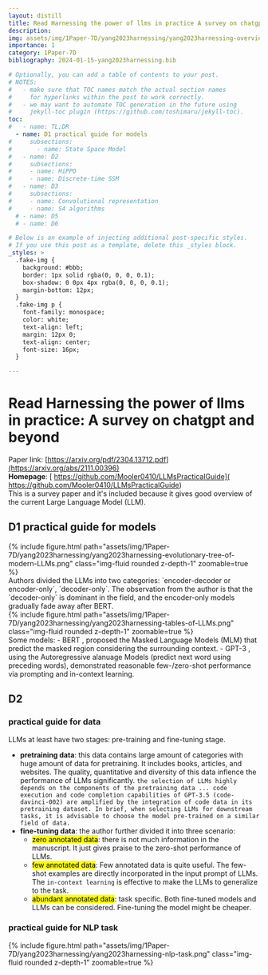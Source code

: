 ```yaml
---
layout: distill
title: Read Harnessing the power of llms in practice A survey on chatgpt and beyond
description: 
img: assets/img/1Paper-7D/yang2023harnessing/yang2023harnessing-overview.png
importance: 1
category: 1Paper-7D
bibliography: 2024-01-15-yang2023harnessing.bib

# Optionally, you can add a table of contents to your post.
# NOTES:
#   - make sure that TOC names match the actual section names
#     for hyperlinks within the post to work correctly.
#   - we may want to automate TOC generation in the future using
#     jekyll-toc plugin (https://github.com/toshimaru/jekyll-toc).
toc:
#   - name: TL;DR
  - name: D1 practical guide for models
#     subsections:
#       - name: State Space Model
#   - name: D2
#     subsections:
#     - name: HiPPO
#     - name: Discrete-time SSM
#   - name: D3
#     subsections:
#     - name: Convolutional representation
#     - name: S4 algorithms
  # - name: D5
  # - name: D6

# Below is an example of injecting additional post-specific styles.
# If you use this post as a template, delete this _styles block.
_styles: >
  .fake-img {
    background: #bbb;
    border: 1px solid rgba(0, 0, 0, 0.1);
    box-shadow: 0 0px 4px rgba(0, 0, 0, 0.1);
    margin-bottom: 12px;
  }
  .fake-img p {
    font-family: monospace;
    color: white;
    text-align: left;
    margin: 12px 0;
    text-align: center;
    font-size: 16px;
  }

---
```


# Read Harnessing the power of llms in practice: A survey on chatgpt and beyond
Paper link: [https://arxiv.org/pdf/2304.13712.pdf](https://arxiv.org/abs/2111.00396)<br>
**Homepage**: [ https://github.com/Mooler0410/LLMsPracticalGuide]( https://github.com/Mooler0410/LLMsPracticalGuide) <br>
This is a survey paper and it's included because it gives good overview of the current Large Language Model (LLM).

<!-- ## TL;DR -->

## D1 practical guide for models
<div class="col-sm mt-3 mt-md-0">
    {% include figure.html path="assets/img/1Paper-7D/yang2023harnessing/yang2023harnessing-evolutionary-tree-of-modern-LLMs.png" class="img-fluid rounded z-depth-1" zoomable=true %}
</div>
Authors divided the LLMs into two categories: `encoder-decoder or encoder-only`, `decoder-only`. The observation from the author is that the `decoder-only` is dominant in the field, and the encoder-only models gradually fade away after BERT.
<div class="col-sm mt-3 mt-md-0">
    {% include figure.html path="assets/img/1Paper-7D/yang2023harnessing/yang2023harnessing-tables-of-LLMs.png" class="img-fluid rounded z-depth-1" zoomable=true %}
</div>
Some models:
- BERT <d-cite key="devlin2018bert"></d-cite>, proposed the Masked Language Models (MLM) that predict the masked region considering the surrounding context. 
- GPT-3 <d-cite key="brown2020language"></d-cite>, using the Autoregressive alanuage Models (predict next word using preceding words), demonstrated reasonable few-/zero-shot performance via prompting and in-context learning.

## D2 
### practical guide for data
LLMs at least have two stages: pre-training and fine-tuning stage.
- **pretraining data**: this data contains large amount of categories with huge amount of data for pretraining. It includes books, articles, and websites. The quality, quantitative and diversity of this data inflence the performance of LLMs significantly. `the selection of LLMs highly depends on the components of the pretraining data ... code execution and code completion capabilities of GPT-3.5 (code-davinci-002) are amplified by the integration of code data in its pretraining dataset. In brief, when selecting LLMs for downstream tasks, it is advisable to choose the model pre-trained on a similar field of data.`
- **fine-tuning data**: the author further divided it into three scenario:
    - <mark>zero annotated data</mark>: there is not much information in the manuscript. It just gives praise to the zero-shot performance of LLMs.
    - <mark>few annotated data</mark>: Few annotated data is quite useful. The few-shot examples are directly incorporated in the input prompt of LLMs. The `in-context learning` is effective to make the LLMs to generalize to the task. 
    - <mark>abundant annotated data</mark>: task specific. Both fine-tuned models and LLMs can be considered. Fine-tuning the model might be cheaper.

### practical guide for NLP task
<div class="col-sm mt-3 mt-md-0">
    {% include figure.html path="assets/img/1Paper-7D/yang2023harnessing/yang2023harnessing-nlp-task.png" class="img-fluid rounded z-depth-1" zoomable=true %}
</div>



